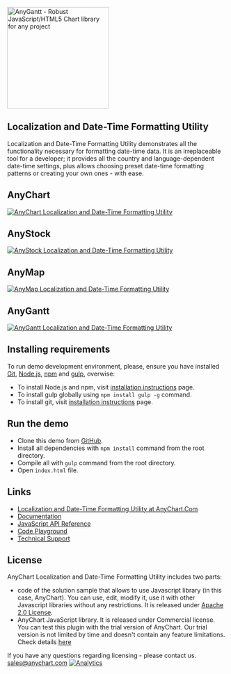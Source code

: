 [<img src="https://cdn.anychart.com/images/logo-transparent-segoe.png?2" width="234px" alt="AnyGantt - Robust JavaScript/HTML5 Chart library for any project">](http://www.anychart.com)

## Localization and Date-Time Formatting Utility
Localization and Date-Time Formatting Utility demonstrates all the functionality necessary for formatting date-time data.
It is an irreplaceable tool for a developer; it provides all the country and language-dependent date-time settings, plus allows choosing preset date-time formatting patterns or creating your own ones - with ease.

## AnyChart
[<img src="https://static.anychart.com/images/github/anychart-localization.png?1" alt="AnyChart Localization and Date-Time Formatting Utility">](http://anychart.com/products/anychart/demos/localization/)

## AnyStock
[<img src="https://static.anychart.com/images/github/anystock-localization.png?1" alt="AnyStock Localization and Date-Time Formatting Utility">](http://anychart.com/products/anystock/demos/localization/)

## AnyMap
[<img src="https://static.anychart.com/images/github/anymap-localization.png" alt="AnyMap Localization and Date-Time Formatting Utility">](http://anychart.com/products/anymap/demos/localization/)

## AnyGantt
[<img src="https://static.anychart.com/images/github/anygantt-localization.png" alt="AnyGantt Localization and Date-Time Formatting Utility">](http://anychart.com/products/anygantt/demos/localization/)

## Installing requirements
To run demo development environment, please, ensure you have installed [Git](https://git-scm.com/), [Node.js](https://nodejs.org/), [npm](https://www.npmjs.com/) and [gulp](http://gulpjs.com/), overwise:
* To install Node.js and npm, visit [installation instructions](https://docs.npmjs.com/getting-started/installing-node) page.
* To install gulp globally using `npm install gulp -g` command.
* To install git, visit [installation instructions](https://git-scm.com/book/en/v1/Getting-Started-Installing-Git) page.

## Run the demo
* Clone this demo from [GitHub](https://github.com/anychart-solutions/localization-demo).
* Install all dependencies with `npm install` command from the root directory.
* Compile all with `gulp` command from the root directory.
* Open `index.html` file.

## Links
* [Localization and Date-Time Formatting Utility at AnyChart.Com](https://www.anychart.com/products/anychart/demos/localization/)
* [Documentation](https://docs.anychart.com)
* [JavaScript API Reference](https://api.anychart.com)
* [Code Playground](https://playground.anychart.com)
* [Technical Support](https://www.anychart.com/support)

## License
AnyChart Localization and Date-Time Formatting Utility includes two parts:
- code of the solution sample that allows to use Javascript library (in this case, AnyChart). You can use, edit, modify it, use it with other Javascript libraries without any restrictions. It is released under [Apache 2.0 License](https://github.com/anychart-solutions/localization-demo/blob/anychart/LICENSE).
- AnyChart JavaScript library. It is released under Commercial license. You can test this plugin with the trial version of AnyChart. Our trial version is not limited by time and doesn't contain any feature limitations. Check details [here](https://www.anychart.com/buy/)

If you have any questions regarding licensing - please contact us. <sales@anychart.com>
[![Analytics](https://ga-beacon.appspot.com/UA-228820-4/Solutions/localization-demo?pixel&useReferer)](https://github.com/igrigorik/ga-beacon)
